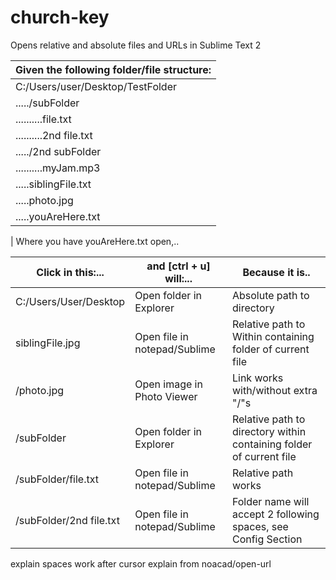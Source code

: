 # church-key
Opens relative and absolute files and URLs in Sublime Text 2


|Given the following folder/file structure:|
|---------|
|C:/Users/user/Desktop/TestFolder|
|...../subFolder|
|..........file.txt|
|..........2nd file.txt|
|...../2nd subFolder|
|..........myJam.mp3|
|.....siblingFile.txt|
|.....photo.jpg|
|.....youAreHere.txt|
|
Where you have youAreHere.txt open,..

Click in this:...			|  and [ctrl + u] will:...			| 	Because it is.. 
-------- | ------- | -----
C:/Users/User/Desktop		| Open folder in Explorer			| 	Absolute path to directory
siblingFile.jpg 			| Open file in notepad/Sublime		| Relative path to Within containing folder of current file
/photo.jpg 					| Open image in Photo Viewer		| 	Link works with/without extra "/"s
/subFolder					| Open folder in Explorer			| 	Relative path to directory within containing folder of current file
/subFolder/file.txt 		| Open file in notepad/Sublime 		| Relative path works
/subFolder/2nd file.txt 	| Open file in notepad/Sublime		| Folder name will accept 2 following spaces, see Config Section




explain spaces work after cursor
explain from noacad/open-url



